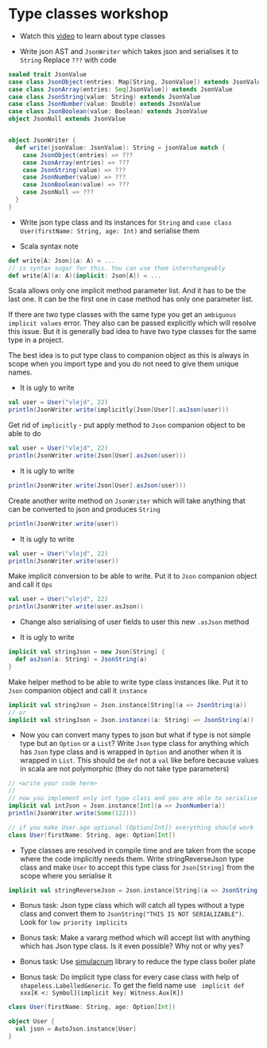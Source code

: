 # Type classes workshop

* Watch this [video](https://www.youtube.com/watch?v=sVMES4RZF-8) to learn about type classes

* Write json AST and `JsonWriter` which takes json and serialises it to `String`
Replace `???` with code

```scala
sealed trait JsonValue
case class JsonObject(entries: Map[String, JsonValue]) extends JsonValue
case class JsonArray(entries: Seq[JsonValue]) extends JsonValue
case class JsonString(value: String) extends JsonValue
case class JsonNumber(value: Double) extends JsonValue
case class JsonBoolean(value: Boolean) extends JsonValue
object JsonNull extends JsonValue


object JsonWriter {
  def write(jsonValue: JsonValue): String = jsonValue match {
    case JsonObject(entries) => ???
    case JsonArray(entries) => ???
    case JsonString(value) => ???
    case JsonNumber(value) => ???
    case JsonBoolean(value) => ???
    case JsonNull => ???
  }
}
```

* Write json type class and its instances for `String` and `case class User(firstName: String, age: Int)` and serialise them

* Scala syntax note
```scala
def write[A: Json](a: A) = ...
// is syntax sugar for this. You can use them interchangeably
def write[A](a: A)(implicit: Json[A]) = ...
```
Scala allows only one implicit method parameter list. And it has to be the last one.
It can be the first one in case method has only one parameter list.

If there are two type classes with the same type you get an `ambiguous implicit values` error.
They also can be passed explicitly which will resolve this issue. But it is generally bad idea to have two type classes
for the same type in a project.

The best idea is to put type class to companion object as this is always in scope when you import type and
you do not need to give them unique names.

* It is ugly to write
```scala
val user = User("vlejd", 22)
println(JsonWriter.write(implicitly[Json[User]].asJson(user)))
```
Get rid of `implicitly` - put apply method to `Json` companion object to be able to do
```scala
val user = User("vlejd", 22)
println(JsonWriter.write(Json[User].asJson(user)))
```

* It is ugly to write
```scala
println(JsonWriter.write(Json[User].asJson(user)))
```
Create another write method on `JsonWriter` which will take anything that can be converted to json and produces `String` 
```scala
println(JsonWriter.write(user))
```

* It is ugly to write
```scala
val user = User("vlejd", 22)
println(JsonWriter.write(user))
```
Make implicit conversion to be able to write. Put it to `Json` companion object and call it `Ops`
```scala
val user = User("vlejd", 22)
println(JsonWriter.write(user.asJson))
```

* Change also serialising of user fields to user this new `.asJson` method

* It is ugly to write
```scala
implicit val stringJson = new Json[String] {
  def asJson(a: String) = JsonString(a) 
}
```
Make helper method to be able to write type class instances like. Put it to `Json` companion object and call it `instance`
```scala
implicit val stringJson = Json.instance[String](a => JsonString(a)) 
// or
implicit val stringJson = Json.instance((a: String) => JsonString(a)) 
```

* Now you can convert many types to json but what if type is not simple type but an `Option` or a `List`?
Write `Json` type class for anything which has `Json` type class and is wrapped in `Option` and another when it is wrapped in `List`.
This should be `def` not a `val` like before because values in scala are not polymorphic (they do not take type parameters)
```scala
// <write your code here> 
// 
// now you implement only int type class and you are able to serialise Options  
implicit val intJson = Json.instance[Int](a => JsonNumber(a))
println(JsonWriter.write(Some(122)))

// if you make User.age optional (Option[Int]) everything should work
class User(firstName: String, age: Option[Int])
```

* Type classes are resolved in compile time and are taken from the scope where the code implicitly needs them.
Write stringReverseJson type class and make `User` to accept this type class for `Json[String]` from the scope
where you serialise it
```scala
implicit val stringReverseJson = Json.instance[String](a => JsonString(a.reverse)) 
```

* Bonus task: Json type class which will catch all types without a type class and convert them to `JsonString("THIS IS NOT SERIALIZABLE")`. Look for `low priority implicits`

* Bonus task: Make a vararg method which will accept list with anything which has Json type class. Is it even possible? Why not or why yes?

* Bonus task: Use [simulacrum](https://github.com/mpilquist/simulacrum) library to reduce the type class boiler plate

* Bonus task: Do implicit type class for every case class with help of `shapeless.LabelledGeneric`. To get the field name use ` implicit def xxx[K <: Symbol](implicit key: Witness.Aux[K])` 
```scala
class User(firstName: String, age: Option[Int])

object User {
  val json = AutoJson.instance[User]
} 
```